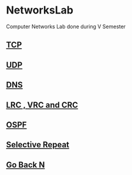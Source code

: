 # NetworksLab

Computer Networks Lab done during V Semester

## [TCP](https://github.com/MBadriNarayanan/NetworksLab/tree/main/TCP)

## [UDP](https://github.com/MBadriNarayanan/NetworksLab/tree/main/UDP)

## [DNS](https://github.com/MBadriNarayanan/NetworksLab/tree/main/DNS)

## [LRC , VRC and CRC](https://github.com/MBadriNarayanan/NetworksLab/tree/main/LRC%20%2C%20VRC%20%2C%20CRC)

## [OSPF](https://github.com/MBadriNarayanan/NetworksLab/tree/main/OSPF)

## [Selective Repeat](https://github.com/MBadriNarayanan/NetworksLab/tree/main/SelectiveRepeat)

## [Go Back N](https://github.com/MBadriNarayanan/NetworksLab/tree/main/Go%20Back%20N)
